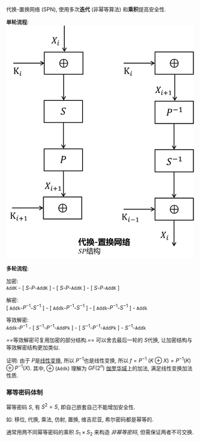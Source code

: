 代换-置换网络 (SPN), 使用多次**迭代** (非幂等算法) 和**乘积**提高安全性.

**单轮流程**:
![|300](../../../attach/Pasted%20image%2020230607124629.png)

**多轮流程**:

加密:  
`AddK` - \[ $S$-$P$-`AddK` \] - \[ $S$-$P$-`AddK` \] - \[ $S$-$P$-`AddK` \]

解密:  
\[ `Addk`-$P^{-1}$-$S^{-1}$ \] - \[ `Addk`-$P^{-1}$-$S^{-1}$ \] - \[ `Addk`-$P^{-1}$-$S^{-1}$ \] - `Addk`

等效解密:  
`Addk`-$P^{-1}$ - \[ $S^{-1}$-$P^{-1}$-`AddPk` \] - \[ $S^{-1}$-$P^{-1}$-`AddPk` \] - $S^{-1}$-`Addk`

==等效解密可复用加密的部分结构.== 可以舍去最后一轮的 $S$代换, 让加密结构与等效解密结构更加类似.

证明: 由于 $P$是[线性变换](../../../代数/线性代数/线性变换.md), 所以 $P^{-1}$也是线性变换,  所以 $f=P^{-1}\ (K\oplus X)=P^{-1}(K)\oplus P^{-1}(X)$. 其中, $\oplus$ (`Addk`) 理解为 $GF(2^{n})$ [伽罗华域](../../../代数/抽象代数/伽罗华域.md)上的加法, 满足线性变换加法性质.

### 幂等密码体制

幂等密码 $S$, 有 $S^{2}=S$, 即自己嵌套自己不能增加安全性.

如: 移位, 代换, 乘法, 仿射, 置换, 维吉尼亚, 希尔密码都是幂等的. 

通常用两不同幂等密码的乘积 $S_{1}\times S_{2}$ 来构造 *非幂等密码*, 但需保证两者不可交换.